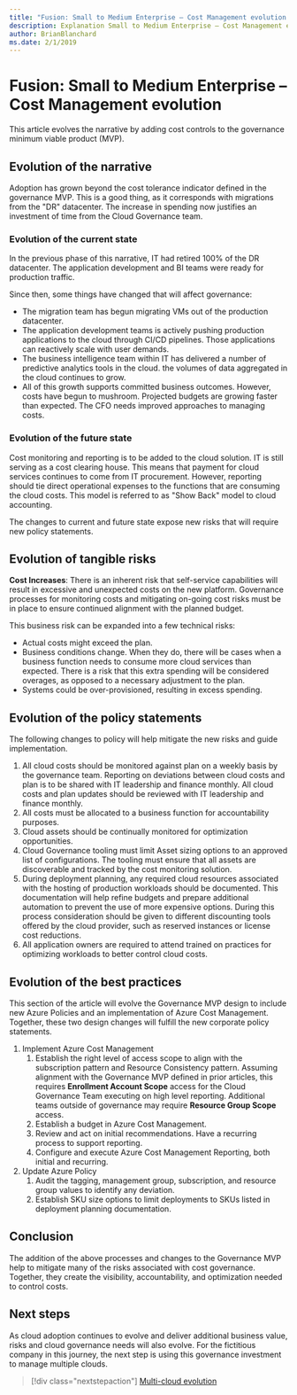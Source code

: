 ```yaml
---
title: "Fusion: Small to Medium Enterprise – Cost Management evolution  "
description: Explanation Small to Medium Enterprise – Cost Management evolution 
author: BrianBlanchard
ms.date: 2/1/2019
---
```


# Fusion: Small to Medium Enterprise – Cost Management evolution

This article evolves the narrative by adding cost controls to the governance minimum viable product (MVP).

## Evolution of the narrative

Adoption has grown beyond the cost tolerance indicator defined in the governance MVP. This is a good thing, as it corresponds with migrations from the "DR" datacenter. The increase in spending now justifies an investment of time from the Cloud Governance team.

### Evolution of the current state

In the previous phase of this narrative, IT had retired 100% of the DR datacenter. The application development and BI teams were ready for production traffic.

Since then, some things have changed that will affect governance:

- The migration team has begun migrating VMs out of the production datacenter.
- The application development teams is actively pushing production applications to the cloud through CI/CD pipelines. Those applications can reactively scale with user demands.
- The business intelligence team within IT has delivered a number of predictive analytics tools in the cloud. the volumes of data aggregated in the cloud continues to grow.
- All of this growth supports committed business outcomes. However, costs have begun to mushroom. Projected budgets are growing faster than expected. The CFO needs improved approaches to managing costs.

### Evolution of the future state

Cost monitoring and reporting is to be added to the cloud solution. IT is still serving as a cost clearing house. This means that payment for cloud services continues to come from IT procurement. However, reporting should tie direct operational expenses to the functions that are consuming the cloud costs. This model is referred to as "Show Back" model to cloud accounting.

The changes to current and future state expose new risks that will require new policy statements.

## Evolution of tangible risks

**Cost Increases**: There is an inherent risk that self-service capabilities will result in excessive and unexpected costs on the new platform. Governance processes for monitoring costs and mitigating on-going cost risks must be in place to ensure continued alignment with the planned budget.

This business risk can be expanded into a few technical risks:

- Actual costs might exceed the plan.
- Business conditions change. When they do, there will be cases when a business function needs to consume more cloud services than expected. There is a risk that this extra spending will be considered overages, as opposed to a necessary adjustment to the plan.
- Systems could be over-provisioned, resulting in excess spending.

## Evolution of the policy statements

The following changes to policy will help mitigate the new risks and guide implementation.

1. All cloud costs should be monitored against plan on a weekly basis by the governance team. Reporting on deviations between cloud costs and plan is to be shared with IT leadership and finance monthly. All cloud costs and plan updates should be reviewed with IT leadership and finance monthly.
2. All costs must be allocated to a business function for accountability purposes.
3. Cloud assets should be continually monitored for optimization opportunities.
4. Cloud Governance tooling must limit Asset sizing options to an approved list of configurations. The tooling must ensure that all assets are discoverable and tracked by the cost monitoring solution.
5. During deployment planning, any required cloud resources associated with the hosting of production workloads should be documented. This documentation will help refine budgets and prepare additional automation to prevent the use of more expensive options. During this process consideration should be given to different discounting tools offered by the cloud provider, such as reserved instances or license cost reductions.
6. All application owners are required to attend trained on practices for optimizing workloads to better control cloud costs.

## Evolution of the best practices

This section of the article will evolve the Governance MVP design to include new Azure Policies and an implementation of Azure Cost Management. Together, these two design changes will fulfill the new corporate policy statements.

1. Implement Azure Cost Management
    1. Establish the right level of access scope to align with the subscription pattern and Resource Consistency pattern. Assuming alignment with the Governance MVP defined in prior articles, this requires **Enrollment Account Scope** access for the Cloud Governance Team executing on high level reporting. Additional teams outside of governance may require **Resource Group Scope** access.
    2. Establish a budget in Azure Cost Management.
    3. Review and act on initial recommendations. Have a recurring process to support reporting.
    4. Configure and execute Azure Cost Management Reporting, both initial and recurring.
2. Update Azure Policy
    1. Audit the tagging, management group, subscription, and resource group values to identify any deviation.
    2. Establish SKU size options to limit deployments to SKUs listed in deployment planning documentation.

## Conclusion

The addition of the above processes and changes to the Governance MVP help to mitigate many of the risks associated with cost governance. Together, they create the visibility, accountability, and optimization needed to control costs.

## Next steps

As cloud adoption continues to evolve and deliver additional business value, risks and cloud governance needs will also evolve. For the fictitious company in this journey, the next step is using this governance investment to manage multiple clouds.

> [!div class="nextstepaction"]
> [Multi-cloud evolution](./multi-cloud.md)
